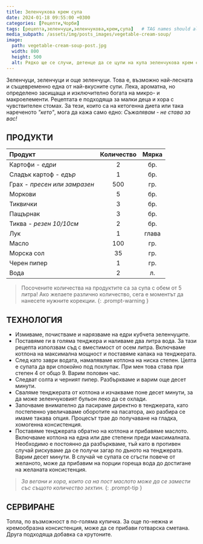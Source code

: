 ```yaml
---
title: Зеленчукова крем супа
date: 2024-01-18 09:55:00 +0300
categories: [Рецепти,Чорби]
tags: [рецепта,зеленчуци,зеленчукова,крем,супа]   # TAG names should always be lowercase
media_subpath: /assets/img/posts_images/vegetable-cream-soup/
image:
  path: vegetable-cream-soup-post.jpg
  width: 800
  height: 500
  alt: Рядко ще се случи, детенце да се цупи на купа зеленчукова крем супа.
---
```


Зеленчуци, зеленчуци и още зеленчуци. Това е, възможно най-лесната и същевременно една от най-вкусните супи. Лека, ароматна, но определено засищаща и изключително богата на микро- и макроелементи. Рецептата е подходяща за малки деца и хора с чувствителен стомах. За тези, които са на кетогенна диета или така нареченото *"кето"*, мога да кажа само едно: *Съжалявам - не става за вас!*

## **ПРОДУКТИ**

| Продукт                    |Количество  |Мярка   |
|:----------------------------|:----------:|:------:|
|Картофи - *едри*             |2           |бр.     |
|Сладък картоф - *едър*       |1           |бр.     |
|Грах - *пресен или замразен* |500         |гр.     |
|Моркови                      |5           |бр.     |
|Тиквички                     |3           |бр.     |
|Пащърнак                     |3           |бр.     |
|Тиква - *резен 10/10см*      |2           |бр.     |
|Лук                          |1           |глава   |
|Масло                        |100         |гр.     |
|Морска сол                   |35          |гр.     |
|Черен пипер                  |1           |гр.     |
|Вода                         |2           |л.      |

> Посочените количества на продуктите са за супа с обем от 5 литра! Ако желаете различно количество, сега е моментът да нанесете нужните корекции.
{: .prompt-warning }

## **ТЕХНОЛОГИЯ**

- Измиваме, почистваме и нарязваме на едри кубчета зеленчуците.
- Поставяме ги в голяма тенджера и наливаме два литра вода. За тази рецепта използвам съд с вместимост от осем литра. Включваме котлона на максимална мощност и поставяме капака на тенджерата.
- След като заври водата, намаляваме котлона на ниска степен. Целта е супата да ври спокойно под похлупак. При мен това става при степен 4 от общо 9. Варим половин час.
- Следват солта и черният пипер. Разбъркваме и варим още десет минути.
- Сваляме тенджерата от котлона и изчакваме поне десет минути, за да може зеленчуковият бульон леко да се охлади.
- Започваме внимателно да пасираме директно в тенджерата, като постепенно увеличаваме оборотите на пасатора, ако разбира се имаме такава опция. Процесът трае до получаване на гладка, хомогенна консистенция.
- Поставяме тенджерата обратно на котлона и прибавяме маслото. Включваме котлона на една или две степени преди максималната. Необходимо е постоянно да разбъркваме, тъй като в противен случай рискуваме да се получи загар по дъното на тенджерата. Варим десет минути. В случай че супата се сгъсти повече от желаното, може да прибавим на порции гореща вода до достигане на желаната консистенция.

> *За вегани и хора, които са на пост маслото може да се замести със същото количество зехтин.*
{: .prompt-tip }

## **СЕРВИРАНЕ**

Топла, по възможност в по-голяма купичка. За още по-нежна и кремообразна консистенция, може да се прибави готварска сметана. Друга подходяща добавка са крутоните.

